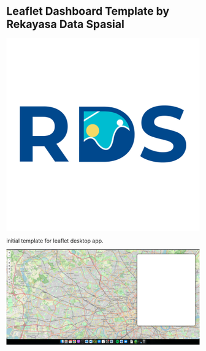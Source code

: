 # Leaflet Dashboard Template by Rekayasa Data Spasial

![](./logo_rds.png )

initial template for leaflet desktop app.

![](./dashboard_preview.png)
